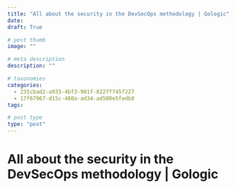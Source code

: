 ```yaml
---
title: "All about the security in the DevSecOps methodology | Gologic"
date: 
draft: True

# post thumb
image: ""

# meta description
description: ""

# taxonomies
categories:
  - 235cbad2-a933-4bf3-901f-822ff745f227
  - 17f67967-d15c-480a-ad34-ad500e5fedb0
tags:

# post type
type: "post"
---
```


# All about the security in the DevSecOps methodology | Gologic